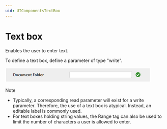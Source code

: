 ```yaml
---
uid: UIComponentsTextBox
---
```


# Text box

Enables the user to enter text.

To define a text box, define a parameter of type "write".

![alt text](../../images/uitextbox.png "DataMiner Cube text box")

> [!NOTE]
>
> - Typically, a corresponding read parameter will exist for a write parameter. Therefore, the use of a text box is atypical. Instead, an editable label is commonly used.
> - For text boxes holding string values, the Range tag can also be used to limit the number of characters a user is allowed to enter.
